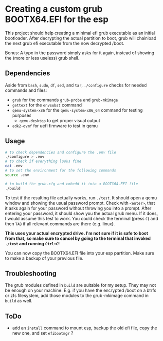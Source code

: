 # Creating a custom grub BOOTX64.EFI for the esp

This project should help creating a minimal efi grub executable as an initial bootloader.
After decrypting the actual partition to boot, grub will chainload the next grub efi executable from the now decrypted /boot.

Bonus: A typo in the password simply asks for it again, instead of showing the (more or less useless) grub shell.

## Dependencies

Aside from `bash`, `sudo`, `df`, `sed`, and `tar`, `./configure` checks for needed commands and files:

- `grub` for the commands `grub-probe` and `grub-mkimage`
- `gettext` for the `envsubst` command
- `qemu-system-x86` for the `qemu-system-x86_64` command for testing purposes
  - `qemu-desktop` to get proper visual output
- `edk2-ovmf` for uefi firmware to test in qemu

## Usage

```sh
# to check dependencies and configure the .env file
./configure > .env
# to check if everything looks fine
cat .env
# to set the environment for the following commands
source .env

# to build the grub.cfg and embedd it into a BOOTX64.EFI file
./build
```

To test if the resulting file actually works, run `./test`.
It should open a qemu window and showing the usual password prompt.
Check with `<enter>`, that it asks again for your password without throwing you into a prompt.
After entering your password, it should show you the actual grub menu.
If it does, I would assume this test to work.
You could check the terminal (press `C`) and then `TAB` if all relevant commands are there (e.g. linux).

**This uses your actual encrypted drive. I'm not sure if it is safe to boot from that, so make sure to cancel by going to the terminal that invoked `./test` and running `Ctrl+C`!**

You can now copy the BOOTX64.EFI file into your esp partition. Make sure to make a backup of your previous file. 

## Troubleshooting

The grub modules defined in `build` are suitable for my setup. They may not be enough on your machine.
E.g. if you have the encrypted /boot on a btrfs or zfs filesystem, add those modules to the grub-mkimage command in `build` as well.


## ToDo

- add an `install` command to mount esp, backup the old efi file, copy the new one, and set `efibootmgr` ?
